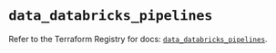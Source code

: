 # `data_databricks_pipelines`

Refer to the Terraform Registry for docs: [`data_databricks_pipelines`](https://registry.terraform.io/providers/databricks/databricks/1.49.0/docs/data-sources/pipelines).
